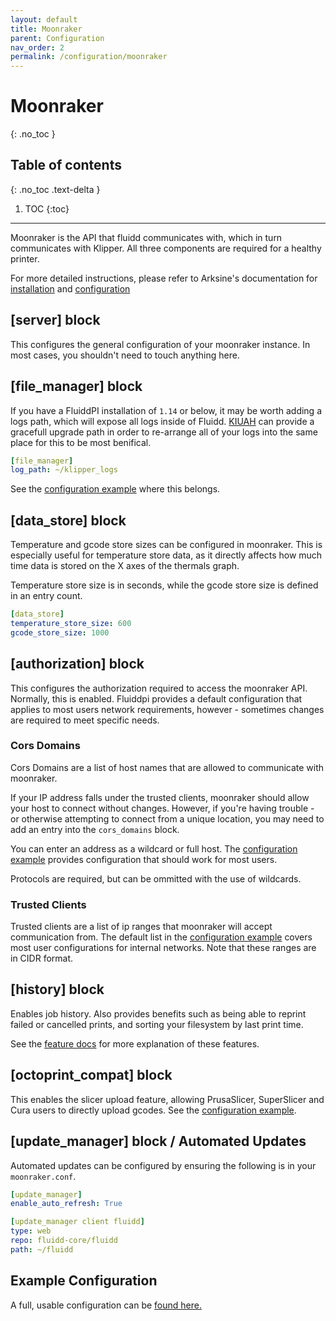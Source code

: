 ```yaml
---
layout: default
title: Moonraker
parent: Configuration
nav_order: 2
permalink: /configuration/moonraker
---
```


# Moonraker
{: .no_toc }

## Table of contents
{: .no_toc .text-delta }

1. TOC
{:toc}

---

Moonraker is the API that fluidd communicates with, which in turn communicates with Klipper.
All three components are required for a healthy printer.

For more detailed instructions, please refer to Arksine's documentation for
[installation](https://moonraker.readthedocs.io/en/latest/installation/)
and
[configuration](https://moonraker.readthedocs.io/en/latest/configuration/)

## [server] block

This configures the general configuration of your moonraker instance. In most
cases, you shouldn't need to touch anything here.

## [file_manager] block

If you have a FluiddPI installation of `1.14` or below, it may be worth adding a
logs path, which will expose all logs inside of Fluidd. [KIUAH](/installation/kiauh) can
provide a gracefull upgrade path in order to re-arrange all of your logs into
the same place for this to be most benifical.

```yaml
[file_manager]
log_path: ~/klipper_logs
```

See the [configuration example](/configuration/moonraker_conf) where this belongs.

## [data_store] block

Temperature and gcode store sizes can be configured in moonraker.
This is especially useful for temperature store data, as it
directly affects how much time data is stored on the X axes of
the thermals graph.

Temperature store size is in seconds, while the gcode store size is defined
in an entry count.

```yaml
[data_store]
temperature_store_size: 600
gcode_store_size: 1000
```

## [authorization] block

This configures the authorization required to access the moonraker API.
Normally, this is enabled. Fluiddpi provides a default configuration that
applies to most users network requirements, however - sometimes changes are
required to meet specific needs.

### Cors Domains

Cors Domains are a list of host names that are allowed to communicate with
moonraker.

If your IP address falls under the trusted clients, moonraker should allow
your host to connect without changes.
However, if you're having trouble - or otherwise attempting
to connect from a unique location, you may need to add an entry into the `cors_domains`
block.

You can enter an address as a wildcard or full host. The
[configuration example](/configuration/moonraker_conf) provides configuration that should work
for most users.

Protocols are required, but can be ommitted with the use of wildcards.

### Trusted Clients

Trusted clients are a list of ip ranges that moonraker will accept communication
from. The default list in the [configuration example](/configuration/moonraker_conf) covers
most user configurations for internal networks. Note that these ranges are in CIDR
format.

## [history] block

Enables job history. Also provides benefits such as being able to reprint
failed or cancelled prints, and sorting your filesystem by last print time.

See the [feature docs](/features/print_history) for more explanation of these features.

## [octoprint_compat] block

This enables the slicer upload feature, allowing PrusaSlicer, SuperSlicer and
Cura users to directly upload gcodes. See the
[configuration example](/configuration/moonraker_conf).

## [update_manager] block / Automated Updates

Automated updates can be configured by ensuring the following is in your
`moonraker.conf`.

```yaml
[update_manager]
enable_auto_refresh: True

[update_manager client fluidd]
type: web
repo: fluidd-core/fluidd
path: ~/fluidd
```

## Example Configuration

A full, usable configuration can be [found here.](/configuration/moonraker_conf)

